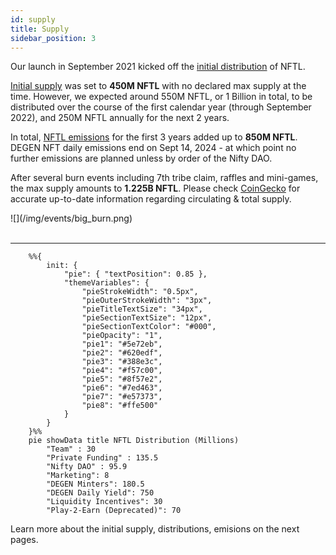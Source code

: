 ```yaml
---
id: supply
title: Supply
sidebar_position: 3
---
```


Our launch in September 2021 kicked off the [initial distribution](./distribution) of NFTL.

[Initial supply](./distribution) was set to **450M NFTL** with no declared max supply at the time. However, we expected around 550M NFTL, or 1 Billion in total, to be distributed over the course of the first calendar year (through September 2022), and 250M NFTL annually for the next 2 years.

In total, [NFTL emissions](./emissions) for the first 3 years added up to **850M NFTL**. DEGEN NFT daily emissions end on Sept 14, 2024 - at which point no further emissions are planned unless by order of the Nifty DAO.

After several burn events including 7th tribe claim, raffles and mini-games, the max supply amounts to **1.225B NFTL**. Please check [CoinGecko](https://www.coingecko.com/en/coins/nifty-league) for accurate up-to-date information regarding circulating & total supply.

<div style={{ maxWidth: 500, margin: 'auto' }}>![](/img/events/big_burn.png)</div>
<br />

---

```mermaid
    %%{
        init: {
            "pie": { "textPosition": 0.85 },
            "themeVariables": {
                "pieStrokeWidth": "0.5px",
                "pieOuterStrokeWidth": "3px",
                "pieTitleTextSize": "34px",
                "pieSectionTextSize": "12px",
                "pieSectionTextColor": "#000",
                "pieOpacity": "1",
                "pie1": "#5e72eb",
                "pie2": "#620edf",
                "pie3": "#388e3c",
                "pie4": "#f57c00",
                "pie5": "#8f57e2",
                "pie6": "#7ed463",
                "pie7": "#e57373",
                "pie8": "#ffe500"
            }
        }
    }%%
    pie showData title NFTL Distribution (Millions)
        "Team" : 30
        "Private Funding" : 135.5
        "Nifty DAO" : 95.9
        "Marketing": 8
        "DEGEN Minters": 180.5
        "DEGEN Daily Yield": 750
        "Liquidity Incentives": 30
        "Play-2-Earn (Deprecated)": 70
```

Learn more about the initial supply, distributions, emisions on the next pages.
